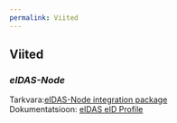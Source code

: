 ```yaml
---
permalink: Viited
---
```


## Viited

### ___eIDAS-Node___

Tarkvara:[eIDAS-Node integration package](https://ec.europa.eu/cefdigital/wiki/display/CEFDIGITAL/eIDAS-Node+Integration+Package)</br>
Dokumentatsioon: [eIDAS eID Profile](https://ec.europa.eu/cefdigital/wiki/display/CEFDIGITAL/eIDAS+eID+Profile)
